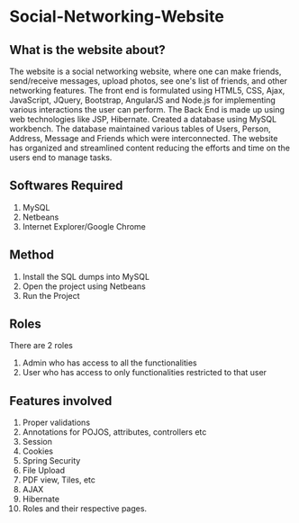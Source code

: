 # Social-Networking-Website

## What is the website about?
The website is a social networking website, where one can make friends, send/receive messages, upload photos, see one's list of friends, and other networking features. The front end is formulated using HTML5, CSS, Ajax, JavaScript, JQuery, Bootstrap, AngularJS and Node.js for implementing various interactions the user can perform. The Back End is made up using web technologies like JSP, Hibernate. Created a database using MySQL workbench. The database maintained various tables of Users, Person, Address, Message and Friends which were interconnected. The website  has organized and streamlined content reducing the efforts and time on the users end to manage tasks.


## Softwares Required
1. MySQL
2. Netbeans
3. Internet Explorer/Google Chrome

## Method
1. Install the SQL dumps into MySQL
2. Open the project using Netbeans
3. Run the Project

## Roles
There are 2 roles
1. Admin who has access to all the functionalities
2. User who has access to only functionalities restricted to that user

## Features involved
1. Proper validations
2. Annotations for POJOS, attributes, controllers etc
3. Session
4. Cookies
5. Spring Security
6. File Upload
7. PDF view, Tiles, etc
8. AJAX
9. Hibernate
10. Roles and their respective pages.
